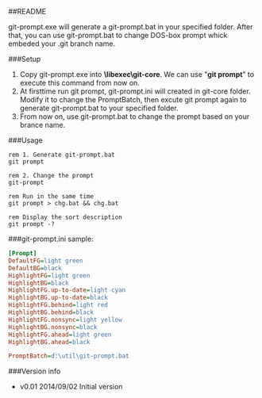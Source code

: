 ##README

git-prompt.exe will generate a git-prompt.bat in your specified folder. After that, you can use git-prompt.bat to change DOS-box prompt whick embeded your .git branch name.

###Setup
1. Copy git-prompt.exe into **<Git install folder>\libexec\git-core**. We can use "**git prompt**" to execute this command from now on.
2. At firsttime run git prompt, git-prompt.ini will created in git-core folder. Modify it to change the PromptBatch, then excute git prompt again to generate git-prompt.bat to your specified folder.
3. From now on, use git-prompt.bat to change the prompt based on your brance name.

###Usage
```batchfile
rem 1. Generate git-prompt.bat
git prompt

rem 2. Change the prompt
git-prompt

rem Run in the same time
git prompt > chg.bat && chg.bat

rem Display the sort description
git prompt -?
```

###git-prompt.ini sample:
```INI
[Prompt]
DefaultFG=light green
DefaultBG=black
HighlightFG=light green
HighlightBG=black
HighlightFG.up-to-date=light cyan
HighlightBG.up-to-date=black
HighlightFG.behind=light red
HighlightBG.behind=black
HighlightFG.nonsync=light yellow
HighlightBG.nonsync=black
HighlightFG.ahead=light green
HighlightBG.ahead=black

PromptBatch=d:\util\git-prompt.bat
```

###Version info
* v0.01 2014/09/02 Initial version
